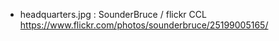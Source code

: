 - headquarters.jpg : SounderBruce / flickr CCL https://www.flickr.com/photos/sounderbruce/25199005165/
